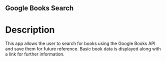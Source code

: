 ## Google Books Search

# Description

This app allows the user to search for books using the Google Books API and save them for future reference. Basic book data is displayed along with a link for further information.
